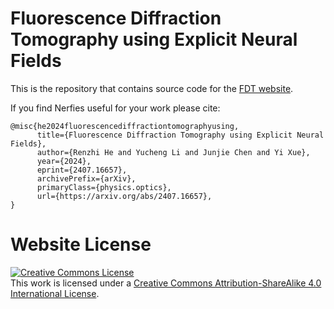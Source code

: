 # Fluorescence Diffraction Tomography using Explicit Neural Fields

This is the repository that contains source code for the [FDT website](https://cubhe.github.io/fdt/).

If you find Nerfies useful for your work please cite:
```
@misc{he2024fluorescencediffractiontomographyusing,
      title={Fluorescence Diffraction Tomography using Explicit Neural Fields}, 
      author={Renzhi He and Yucheng Li and Junjie Chen and Yi Xue},
      year={2024},
      eprint={2407.16657},
      archivePrefix={arXiv},
      primaryClass={physics.optics},
      url={https://arxiv.org/abs/2407.16657}, 
}
```

# Website License
<a rel="license" href="http://creativecommons.org/licenses/by-sa/4.0/"><img alt="Creative Commons License" style="border-width:0" src="https://i.creativecommons.org/l/by-sa/4.0/88x31.png" /></a><br />This work is licensed under a <a rel="license" href="http://creativecommons.org/licenses/by-sa/4.0/">Creative Commons Attribution-ShareAlike 4.0 International License</a>.
